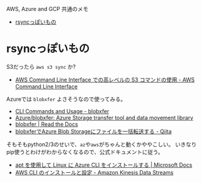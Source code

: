 AWS, Azure and GCP
共通のメモ

- [rsyncっぽいもの](#rsyncっぽいもの)

# rsyncっぽいもの

S3だったら `aws s3 sync` か?

* [AWS Command Line Interface での高レベルの S3 コマンドの使用 - AWS Command Line Interface](https://docs.aws.amazon.com/ja_jp/cli/latest/userguide/using-s3-commands.html)


Azureでは `blobxfer` よさそうなので使ってみる。

* [CLI Commands and Usage - blobxfer](https://blobxfer.readthedocs.io/en/latest/10-cli-usage/)
* [Azure/blobxfer: Azure Storage transfer tool and data movement library](https://github.com/Azure/blobxfer)
* [blobxfer | Read the Docs](https://readthedocs.org/projects/blobxfer/)
* [blobxferでAzure Blob Storageにファイルを一括転送する - Qiita](https://qiita.com/takebayashi/items/5554dab2e0c1728c1f0d)


そもそもpython2/3のせいで、`az`や`aws`がちゃんと動くかややこしい。
いきなりpip使うとわけがわからなくなるので、公式ドキュメントに従う。

* [apt を使用して Linux に Azure CLI をインストールする | Microsoft Docs](https://docs.microsoft.com/ja-jp/cli/azure/install-azure-cli-apt?view=azure-cli-latest)
* [AWS CLI のインストールと設定 - Amazon Kinesis Data Streams](https://docs.aws.amazon.com/ja_jp/streams/latest/dev/kinesis-tutorial-cli-installation.html)

